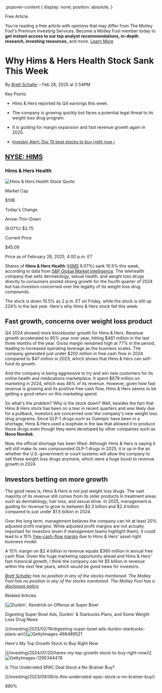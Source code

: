 .popover-content { display: none; position: absolute; }

Free Article[](#)

You're reading a free article with opinions that may differ from The Motley Fool's Premium Investing Services. Become a Motley Fool member today to **get instant access to our top analyst recommendations, in-depth research, investing resources,** and more. [Learn More](https://www.fool.com/mms/mark/op-free-tbox-art)

Why Hims & Hers Health Stock Sank This Week
===========================================

By [Brett Schafer](/author/20330/) – Feb 28, 2025 at 2:54PM

Key Points

*   Hims & Hers reported its Q4 earnings this week.
    
*   The company is growing quickly but faces a potential legal threat to its weight loss drug program.
    
*   It is guiding for margin expansion and fast revenue growth again in 2025.
    
*   [Investor Alert: Our 10 best stocks to buy right now ›](https://www.fool.com/mms/mark/e-sa-nonbbn-kp?aid=10969&source=isaedikp0000035)
    

[NYSE: HIMS](/quote/nyse/hims/)
-------------------------------

### Hims & Hers Health

![Hims & Hers Health Stock Quote](https://g.foolcdn.com/art/companylogos/mark/HIMS.png)

Market Cap

$10B

Today's Change

Arrow-Thin-Down

(9.07%) $3.75

Current Price

$45.09

Price as of February 28, 2025, 4:00 p.m. ET

Shares of **Hims & Hers Health** ([HIMS](/quote/nyse/hims/) 9.07%) sank 10.5% this week, according to data from [S&P Global Market Intelligence](http://marketintelligence.spglobal.com/). The telehealth company that sells dermatology, sexual health, and weight loss drugs directly to consumers posted strong growth for the fourth quarter of 2024 but has investors concerned over the legality of its weight loss drug compounds.

The stock is down 10.5% as 2 p.m. ET on Friday, while the stock is still up 224% in the last year. Here's why Hims & Hers stock fell this week.

Fast growth, concerns over weight loss product
----------------------------------------------

Q4 2024 showed more blockbuster growth for Hims & Hers. Revenue growth accelerated to 95% year over year, hitting $481 million in the last three months of the year. Gross margin remained high at 77% in the period, leading to increased operating leverage as the business scales. The company generated just under $200 million in free cash flow in 2024 compared to $47 million in 2023, which shows that Hims & Hers can self-fund its growth.

And the company is being aggressive to try and win new customers for its online health and medications marketplace. It spent $679 million on marketing in 2024, which was 46% of its revenue. However, given how fast revenue is growing and its positive free cash flow, Hims & Hers seems to be getting a good return on this marketing spend.

So what's the problem? Why is the stock down? Well, besides the fact that Hims & Hers stock has been on a tear in recent quarters and was likely due for a pullback, investors are concerned over the company's new weight loss drug programs. Since GLP-1 drugs such as Ozempic have been in a shortage, Hims & Hers used a loophole in the law that allowed it to produce these drugs even though they were developed by other companies such as **Novo Nordisk**.

Now, the official shortage has been lifted. Although Hims & Hers is saying it will still make its own compounded GLP-1 drugs in 2025, it is up in the air whether the U.S. government or court systems will allow the company to sell these weight loss drugs anymore, which were a huge boost to revenue growth in 2024.

Investors betting on more growth
--------------------------------

The good news is, Hims & Hers is not just weight loss drugs. The vast majority of its revenue still comes from its older products in treatment areas such as dermatology, hair loss, and sexual drive. In 2025, management is guiding for revenue to grow to between $2.3 billion and $2.4 billion compared to just under $1.5 billion in 2024.

Over the long term, management believes the company can hit at least 20% adjusted profit margins. While adjusted profit margins are not actually important for investors (even if management teams highlight them), it could lead to a 15% [free-cash-flow margin](https://www.fool.com/terms/f/free-cash-flow/) due to Hims & Hers' asset-light business model.

A 15% margin on $2.4 billion in revenue equals $360 million in annual free cash flow. Given the huge marketing opportunity ahead and Hims & Hers' fast historical growth, I think the company can hit $5 billion in revenue within the next few years, which would be good news for investors.

_[Brett Schafer](https://www.fool.com/author/20330/) has no position in any of the stocks mentioned. The Motley Fool has no position in any of the stocks mentioned. The Motley Fool has a [disclosure policy](https://www.fool.com/legal/fool-disclosure-policy/)._

Related Articles

[![Dunkin', Kendrick on Offense at Super Bowl](https://g.foolcdn.com/image/?url=https%3A%2F%2Fg.foolcdn.com%2Feditorial%2Fimages%2F807559%2Fdunkin-kendrick-on-offense-at-super-bowl.jpg&op=resize&w=92&h=52)

Digesting Super Bowl Ads, Dunkin' & Starbucks Plans, and Some Weight Loss Drug News

](/investing/2025/02/19/digesting-super-bowl-ads-dunkin-starbucks-plans-an/)[![GettyImages-466489521](https://g.foolcdn.com/image/?url=https%3A%2F%2Fg.foolcdn.com%2Feditorial%2Fimages%2F783687%2Fgettyimages-466489521.jpg&op=resize&w=92&h=52)

Here's My Top Growth Stock to Buy Right Now

](/investing/2024/07/20/heres-my-top-growth-stock-to-buy-right-now/)[![GettyImages-1295344478](https://g.foolcdn.com/image/?url=https%3A%2F%2Fg.foolcdn.com%2Feditorial%2Fimages%2F745673%2Fgettyimages-1295344478.jpg&op=resize&w=92&h=52)

Is This Underrated SPAC Deal Stock a No-Brainer Buy?

](/investing/2023/09/06/is-this-underrated-spac-stock-a-no-brainer-buy/)

890%